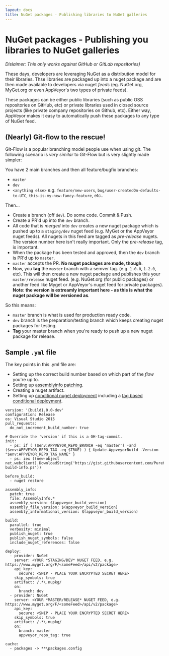```yaml
---
layout: docs
title: NuGet packages - Publishing libraries to NuGet galleries
---
```


# NuGet packages - Publishing you libraries to NuGet galleries

*Dislaimer: This only works against GitHub or GitLab repositories)*

These days, developers are leveraging NuGet as a distribution model for their libraries. Thse libraries are packaged up into a nuget package and are then made available to developers via nuget *feeds* (eg. NuGet.org, MyGet.org or even AppVeyor's two types of private feeds). 

These packages can be either public libraries (such as public OSS repositories on GitHub, etc) or private libraries used in closed source projects (like private company repositories on Github, etc).
Either way, AppVeyor makes it easy to automatically push these packages to any type of NuGet feed.

## (Nearly) Git-flow to the rescue!

Git-Flow is a popular branching model people use when using git. The following scenario is _very similar_ to Git-Flow but is very slightly made simpler:

You have 2 main branches and then all feature/bugfix branches:
- `master`
- `dev`
- `<anything else>` e.g. `feature/new-users`, `bug/user-createdOn-defaults-to-UTC`, `this-is-my-new-fancy-feature`, etc..

Then...
- Create a branch (off `dev`). Do some code. Commit & Push.
- Create a PR'd up into the `dev` branch.
- All code that is *merged* into `dev` creates a new nuget package which is pushed up to a `staging/dev` nuget feed (e.g. MyGet or the AppVeyor nuget feeds). All nugets in this feed are tagged as *pre-release* nugets. The version number here isn't really important. Only the *pre-release* tag, is important.
- When the package has been tested and approved, then the `dev` branch is PR'd up to `master`.
- `master` accepts the PR. **No nuget packages are made, though**.
- Now, you **tag** the `master` branch with a semver tag. (e.g. `1.0.0`, `1.2.0`, etc). This will then create a new nuget package and publishes this your `master/release` nuget feed. (e.g. NuGet.org (for public packages) or another feed like Myget or AppVeyor's nuget feed for private packages). **Note: the version is extreamly important here - as this is what the nuget package will be versioned as**.

So this means:
- `master` branch is what is used for production ready code.
- `dev` branch is the preparation/testing branch which keeps creating nuget packages for testing.
- **Tag** your master branch when you're ready to push up a new nuget package for release.

## Sample `.yml` file

The key points in this .yml file are:
- Setting up the correct build number based on which part of the *flow* you're up to.
- Setting up [assemblyinfo patching](http://www.appveyor.com/docs/build-configuration#assemblyinfo-patching).
- Creating a nuget artifact.
- Setting up [conditional nuget deployment](http://www.appveyor.com/docs/deployment#conditional-deployment) including a [tag based conditional deployment](http://www.appveyor.com/docs/deployment#deploy-on-tag-github-and-gitlab-only).

```
version: '{build}.0.0-dev'
configuration: Release
os: Visual Studio 2015
pull_requests:
  do_not_increment_build_number: true

# Override the 'version' if this is a GH-tag-commit.
init:
  - ps: if ( ($env:APPVEYOR_REPO_BRANCH -eq 'master') -and ($env:APPVEYOR_REPO_TAG -eq $TRUE) ) { Update-AppveyorBuild -Version "$env:APPVEYOR_REPO_TAG_NAME" }
  - ps: iex ((new-object net.webclient).DownloadString('https://gist.githubusercontent.com/PureKrome/0f79e25693d574807939/raw/4a00b443bd9ad908768593244fc08061ec8e1ccc/appveyor-build-info.ps'))
  
before_build:
  - nuget restore

assembly_info:
  patch: true
  file: AssemblyInfo.*
  assembly_version: $(appveyor_build_version)
  assembly_file_version: $(appveyor_build_version)
  assembly_informational_version: $(appveyor_build_version)

build:
  parallel: true
  verbosity: minimal
  publish_nuget: true
  publish_nuget_symbols: false
  include_nuget_references: false
  
deploy:
  - provider: NuGet
    server: <YOUR *STAGING/DEV* NUGET FEED, e.g. https://www.myget.org/F/<someFeed>/api/v2/package>
    api_key:
      secure: <SNIP - PLACE YOUR ENCRYPTED SECRET HERE>
    skip_symbols: true
    artifact: /.*\.nupkg/
    on:
      branch: dev
  - provider: NuGet
    server: <YOUR *MASTER/RELEASE* NUGET FEED, e.g. https://www.myget.org/F/<someFeed>/api/v2/package>
    api_key:
      secure: <SNIP - PLACE YOUR ENCRYPTED SECRET HERE>
    skip_symbols: true
    artifact: /.*\.nupkg/
    on:
      branch: master
      appveyor_repo_tag: true

cache:
  - packages -> **\packages.config
```
